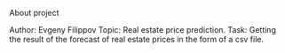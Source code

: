 About project

Author: Evgeny Filippov
Topic: Real estate price prediction.
Task: Getting the result of the forecast of real estate prices in the form of a csv file.
